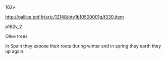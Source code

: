 162v

http://gallica.bnf.fr/ark:/12148/btv1b10500001g/f330.item

p162v_2

Olive trees

In Spain they expose their roots during winter and in spring they earth they up again.



 







 



